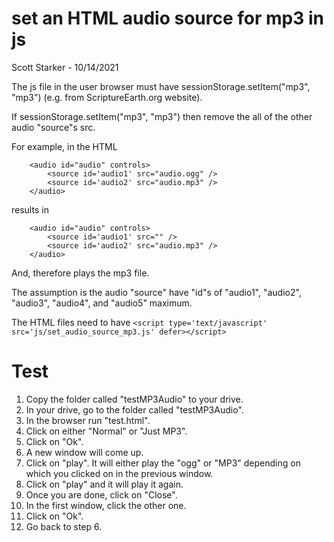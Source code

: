 # set an HTML audio source for mp3 in js

Scott Starker - 10/14/2021

The js file in the user browser must have sessionStorage.setItem("mp3", "mp3") (e.g. from ScriptureEarth.org website).

If sessionStorage.setItem("mp3", "mp3") then remove the all of the other audio "source"s src.

For example, in the HTML
```
    <audio id="audio" controls>
        <source id='audio1' src="audio.ogg" />
        <source id='audio2' src="audio.mp3" />
    </audio>
```

results in
```
    <audio id="audio" controls>
        <source id='audio1' src="" />
        <source id='audio2' src="audio.mp3" />
    </audio>
```

And, therefore plays the mp3 file.

The assumption is the audio "source" have "id"s of "audio1", "audio2", "audio3", "audio4", and "audio5" maximum.

The HTML files need to have ```<script type='text/javascript' src='js/set_audio_source_mp3.js' defer></script>```

# Test
1. Copy the folder called "testMP3Audio" to your drive.
2. In your drive, go to the folder called "testMP3Audio".
3. In the browser run "test.html".
4. Click on either "Normal" or "Just MP3".
5. Click on "Ok".
6. A new window will come up.
7. Click on "play". It will either play the "ogg" or "MP3" depending on which you clicked on in the previous window.
8. Click on "play" and it will play it again.
9. Once you are done, click on "Close".
10. In the first window, click the other one.
11. Click on "Ok".
12. Go back to step 6.
